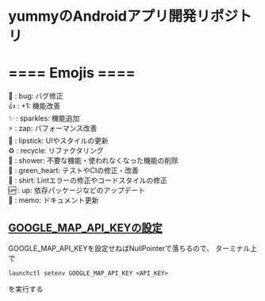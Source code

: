# yummyのAndroidアプリ開発リポジトリ
# ==== Emojis ====
:bug: : bug: バグ修正  
:+1: : +1: 機能改善  
:sparkles: : sparkles: 機能追加  
:zap: : zap: パフォーマンス改善  
:lipstick: : lipstick: UIやスタイルの更新  
:recycle: : recycle: リファクタリング  
:shower: : shower: 不要な機能・使われなくなった機能の削除  
:green_heart: : green_heart: テストやCIの修正・改善  
:shirt: : shirt: Lintエラーの修正やコードスタイルの修正  
:up: : up: 依存パッケージなどのアップデート  
:memo: : memo: ドキュメント更新  

## <u>GOOGLE_MAP_API_KEYの設定</u>
GOOGLE_MAP_API_KEYを設定せねばNullPointerで落ちるので、
ターミナル上で
```
launchctl setenv GOOGLE_MAP_API_KEY <API_KEY>
```
を実行する